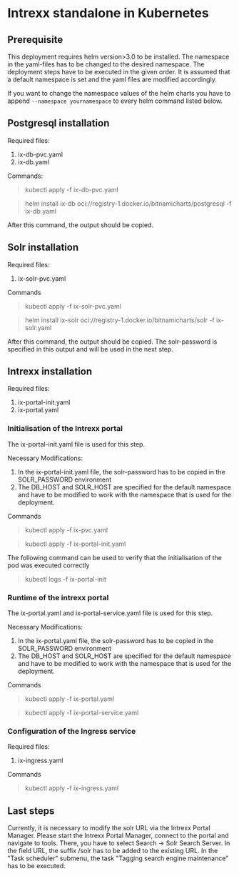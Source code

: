 # Intrexx standalone in Kubernetes
## Prerequisite
This deployment requires helm version>3.0 to be installed. 
The namespace in the yaml-files has to be changed to the desired namespace.
The deployment steps have to be executed in the given order.
It is assumed that a default namespace is set and the yaml files are modified accordingly.

If you want to change the namespace values of the helm charts you have to append ```--namespace yournamespace``` to every helm command listed below.

## Postgresql installation
Required files: 
1. ix-db-pvc.yaml
2. ix-db.yaml 

Commands:
> kubectl apply -f ix-db-pvc.yaml

> helm install ix-db oci://registry-1.docker.io/bitnamicharts/postgresql -f ix-db.yaml


After this command, the output should be copied.

## Solr installation
Required files:
1. ix-solr-pvc.yaml

Commands
> kubectl apply -f ix-solr-pvc.yaml

> helm install ix-solr oci://registry-1.docker.io/bitnamicharts/solr -f ix-solr.yaml

After this command, the output should be copied. The solr-password is specified in this output and will be used in the next step.

## Intrexx installation
Required files:
1. ix-portal-init.yaml
2. ix-portal.yaml
### Initialisation of the Intrexx portal
The ix-portal-init.yaml file is used for this step.

Necessary Modifications:
1. In the ix-portal-init.yaml file, the solr-password has to be copied in the SOLR_PASSWORD environment
2. The DB_HOST and SOLR_HOST are specified for the default namespace and have to be modified to work with the namespace that is used for the deployment.

Commands
> kubectl apply -f ix-pvc.yaml

> kubectl apply -f ix-portal-init.yaml

The following command can be used to verify that the initialisation of the pod was executed correctly

> kubectl logs -f ix-portal-init

### Runtime of the intrexx portal
The ix-portal.yaml and ix-portal-service.yaml file is used for this step.

Necessary Modifications:
1. In the ix-portal.yaml file, the solr-password has to be copied in the SOLR_PASSWORD environment
2. The DB_HOST and SOLR_HOST are specified for the default namespace and have to be modified to work with the namespace that is used for the deployment.

Commands
> kubectl apply -f ix-portal.yaml

> kubectl apply -f ix-portal-service.yaml

### Configuration of the Ingress service
Required files:
1. ix-ingress.yaml

Commands
> kubectl apply -f ix-ingress.yaml

## Last steps

Currently, it is necessary to modify the solr URL via the Intrexx Portal Manager. Please start the Intrexx Portal Manager, connect to the portal and navigate to tools. There, you have to select Search -> Solr Search Server. In the field URL, the suffix /solr has to be added to the existing URL. In the "Task scheduler" submenu, the task "Tagging search engine maintenance" has to be executed.
